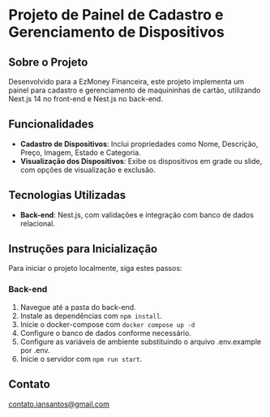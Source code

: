 # Projeto de Painel de Cadastro e Gerenciamento de Dispositivos

## Sobre o Projeto
Desenvolvido para a EzMoney Financeira, este projeto implementa um painel para cadastro e gerenciamento de maquininhas de cartão, utilizando Next.js 14 no front-end e Nest.js no back-end.

## Funcionalidades
- **Cadastro de Dispositivos**: Inclui propriedades como Nome, Descrição, Preço, Imagem, Estado e Categoria.
- **Visualização dos Dispositivos**: Exibe os dispositivos em grade ou slide, com opções de visualização e exclusão.

## Tecnologias Utilizadas
- **Back-end**: Nest.js, com validações e integração com banco de dados relacional.

## Instruções para Inicialização
Para iniciar o projeto localmente, siga estes passos:

### Back-end
1. Navegue até a pasta do back-end.
2. Instale as dependências com `npm install`.
3. Inicie o docker-compose com `docker compose up -d`
4. Configure o banco de dados conforme necessário.
5. Configure as variáveis de ambiente substituindo o arquivo .env.example por .env.
6. Inicie o servidor com `npm run start`.

## Contato
contato.iansantos@gmail.com